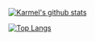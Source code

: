 [![Karmel's github stats](https://github-readme-stats.vercel.app/api?username=KSZLAGK&theme=onedark&hide_border=true&show_icons=true&count_private=true&include_all_commits=true)](https://github.com/KSZLAGK)

[![Top Langs](https://github-readme-stats.vercel.app/api/top-langs/?username=KSZLAGK&theme=onedark&hide_border=true&langs_count=6&layout=compact)](https://github.com/KSZLAGK)

